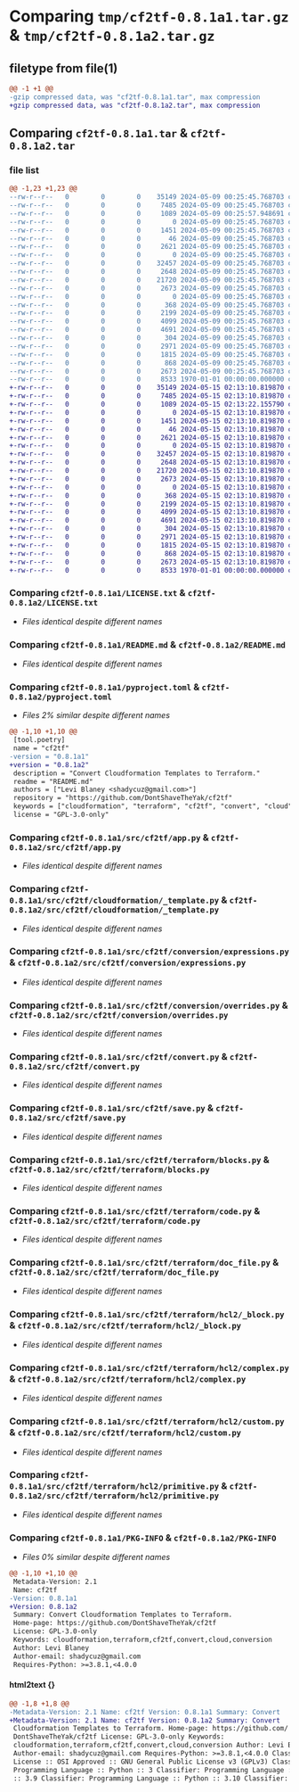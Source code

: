 # Comparing `tmp/cf2tf-0.8.1a1.tar.gz` & `tmp/cf2tf-0.8.1a2.tar.gz`

## filetype from file(1)

```diff
@@ -1 +1 @@
-gzip compressed data, was "cf2tf-0.8.1a1.tar", max compression
+gzip compressed data, was "cf2tf-0.8.1a2.tar", max compression
```

## Comparing `cf2tf-0.8.1a1.tar` & `cf2tf-0.8.1a2.tar`

### file list

```diff
@@ -1,23 +1,23 @@
--rw-r--r--   0        0        0    35149 2024-05-09 00:25:45.768703 cf2tf-0.8.1a1/LICENSE.txt
--rw-r--r--   0        0        0     7485 2024-05-09 00:25:45.768703 cf2tf-0.8.1a1/README.md
--rw-r--r--   0        0        0     1089 2024-05-09 00:25:57.948691 cf2tf-0.8.1a1/pyproject.toml
--rw-r--r--   0        0        0        0 2024-05-09 00:25:45.768703 cf2tf-0.8.1a1/src/cf2tf/__init__.py
--rw-r--r--   0        0        0     1451 2024-05-09 00:25:45.768703 cf2tf-0.8.1a1/src/cf2tf/app.py
--rw-r--r--   0        0        0       46 2024-05-09 00:25:45.768703 cf2tf-0.8.1a1/src/cf2tf/cloudformation/__init__.py
--rw-r--r--   0        0        0     2621 2024-05-09 00:25:45.768703 cf2tf-0.8.1a1/src/cf2tf/cloudformation/_template.py
--rw-r--r--   0        0        0        0 2024-05-09 00:25:45.768703 cf2tf-0.8.1a1/src/cf2tf/conversion/__init__.py
--rw-r--r--   0        0        0    32457 2024-05-09 00:25:45.768703 cf2tf-0.8.1a1/src/cf2tf/conversion/expressions.py
--rw-r--r--   0        0        0     2648 2024-05-09 00:25:45.768703 cf2tf-0.8.1a1/src/cf2tf/conversion/overrides.py
--rw-r--r--   0        0        0    21720 2024-05-09 00:25:45.768703 cf2tf-0.8.1a1/src/cf2tf/convert.py
--rw-r--r--   0        0        0     2673 2024-05-09 00:25:45.768703 cf2tf-0.8.1a1/src/cf2tf/save.py
--rw-r--r--   0        0        0        0 2024-05-09 00:25:45.768703 cf2tf-0.8.1a1/src/cf2tf/terraform/__init__.py
--rw-r--r--   0        0        0      368 2024-05-09 00:25:45.768703 cf2tf-0.8.1a1/src/cf2tf/terraform/_configuration.py
--rw-r--r--   0        0        0     2199 2024-05-09 00:25:45.768703 cf2tf-0.8.1a1/src/cf2tf/terraform/blocks.py
--rw-r--r--   0        0        0     4099 2024-05-09 00:25:45.768703 cf2tf-0.8.1a1/src/cf2tf/terraform/code.py
--rw-r--r--   0        0        0     4691 2024-05-09 00:25:45.768703 cf2tf-0.8.1a1/src/cf2tf/terraform/doc_file.py
--rw-r--r--   0        0        0      304 2024-05-09 00:25:45.768703 cf2tf-0.8.1a1/src/cf2tf/terraform/hcl2/__init__.py
--rw-r--r--   0        0        0     2971 2024-05-09 00:25:45.768703 cf2tf-0.8.1a1/src/cf2tf/terraform/hcl2/_block.py
--rw-r--r--   0        0        0     1815 2024-05-09 00:25:45.768703 cf2tf-0.8.1a1/src/cf2tf/terraform/hcl2/complex.py
--rw-r--r--   0        0        0      868 2024-05-09 00:25:45.768703 cf2tf-0.8.1a1/src/cf2tf/terraform/hcl2/custom.py
--rw-r--r--   0        0        0     2673 2024-05-09 00:25:45.768703 cf2tf-0.8.1a1/src/cf2tf/terraform/hcl2/primitive.py
--rw-r--r--   0        0        0     8533 1970-01-01 00:00:00.000000 cf2tf-0.8.1a1/PKG-INFO
+-rw-r--r--   0        0        0    35149 2024-05-15 02:13:10.819870 cf2tf-0.8.1a2/LICENSE.txt
+-rw-r--r--   0        0        0     7485 2024-05-15 02:13:10.819870 cf2tf-0.8.1a2/README.md
+-rw-r--r--   0        0        0     1089 2024-05-15 02:13:22.155790 cf2tf-0.8.1a2/pyproject.toml
+-rw-r--r--   0        0        0        0 2024-05-15 02:13:10.819870 cf2tf-0.8.1a2/src/cf2tf/__init__.py
+-rw-r--r--   0        0        0     1451 2024-05-15 02:13:10.819870 cf2tf-0.8.1a2/src/cf2tf/app.py
+-rw-r--r--   0        0        0       46 2024-05-15 02:13:10.819870 cf2tf-0.8.1a2/src/cf2tf/cloudformation/__init__.py
+-rw-r--r--   0        0        0     2621 2024-05-15 02:13:10.819870 cf2tf-0.8.1a2/src/cf2tf/cloudformation/_template.py
+-rw-r--r--   0        0        0        0 2024-05-15 02:13:10.819870 cf2tf-0.8.1a2/src/cf2tf/conversion/__init__.py
+-rw-r--r--   0        0        0    32457 2024-05-15 02:13:10.819870 cf2tf-0.8.1a2/src/cf2tf/conversion/expressions.py
+-rw-r--r--   0        0        0     2648 2024-05-15 02:13:10.819870 cf2tf-0.8.1a2/src/cf2tf/conversion/overrides.py
+-rw-r--r--   0        0        0    21720 2024-05-15 02:13:10.819870 cf2tf-0.8.1a2/src/cf2tf/convert.py
+-rw-r--r--   0        0        0     2673 2024-05-15 02:13:10.819870 cf2tf-0.8.1a2/src/cf2tf/save.py
+-rw-r--r--   0        0        0        0 2024-05-15 02:13:10.819870 cf2tf-0.8.1a2/src/cf2tf/terraform/__init__.py
+-rw-r--r--   0        0        0      368 2024-05-15 02:13:10.819870 cf2tf-0.8.1a2/src/cf2tf/terraform/_configuration.py
+-rw-r--r--   0        0        0     2199 2024-05-15 02:13:10.819870 cf2tf-0.8.1a2/src/cf2tf/terraform/blocks.py
+-rw-r--r--   0        0        0     4099 2024-05-15 02:13:10.819870 cf2tf-0.8.1a2/src/cf2tf/terraform/code.py
+-rw-r--r--   0        0        0     4691 2024-05-15 02:13:10.819870 cf2tf-0.8.1a2/src/cf2tf/terraform/doc_file.py
+-rw-r--r--   0        0        0      304 2024-05-15 02:13:10.819870 cf2tf-0.8.1a2/src/cf2tf/terraform/hcl2/__init__.py
+-rw-r--r--   0        0        0     2971 2024-05-15 02:13:10.819870 cf2tf-0.8.1a2/src/cf2tf/terraform/hcl2/_block.py
+-rw-r--r--   0        0        0     1815 2024-05-15 02:13:10.819870 cf2tf-0.8.1a2/src/cf2tf/terraform/hcl2/complex.py
+-rw-r--r--   0        0        0      868 2024-05-15 02:13:10.819870 cf2tf-0.8.1a2/src/cf2tf/terraform/hcl2/custom.py
+-rw-r--r--   0        0        0     2673 2024-05-15 02:13:10.819870 cf2tf-0.8.1a2/src/cf2tf/terraform/hcl2/primitive.py
+-rw-r--r--   0        0        0     8533 1970-01-01 00:00:00.000000 cf2tf-0.8.1a2/PKG-INFO
```

### Comparing `cf2tf-0.8.1a1/LICENSE.txt` & `cf2tf-0.8.1a2/LICENSE.txt`

 * *Files identical despite different names*

### Comparing `cf2tf-0.8.1a1/README.md` & `cf2tf-0.8.1a2/README.md`

 * *Files identical despite different names*

### Comparing `cf2tf-0.8.1a1/pyproject.toml` & `cf2tf-0.8.1a2/pyproject.toml`

 * *Files 2% similar despite different names*

```diff
@@ -1,10 +1,10 @@
 [tool.poetry]
 name = "cf2tf"
-version = "0.8.1a1"
+version = "0.8.1a2"
 description = "Convert Cloudformation Templates to Terraform."
 readme = "README.md"
 authors = ["Levi Blaney <shadycuz@gmail.com>"]
 repository = "https://github.com/DontShaveTheYak/cf2tf"
 keywords = ["cloudformation", "terraform", "cf2tf", "convert", "cloud", "conversion"]
 license = "GPL-3.0-only"
```

### Comparing `cf2tf-0.8.1a1/src/cf2tf/app.py` & `cf2tf-0.8.1a2/src/cf2tf/app.py`

 * *Files identical despite different names*

### Comparing `cf2tf-0.8.1a1/src/cf2tf/cloudformation/_template.py` & `cf2tf-0.8.1a2/src/cf2tf/cloudformation/_template.py`

 * *Files identical despite different names*

### Comparing `cf2tf-0.8.1a1/src/cf2tf/conversion/expressions.py` & `cf2tf-0.8.1a2/src/cf2tf/conversion/expressions.py`

 * *Files identical despite different names*

### Comparing `cf2tf-0.8.1a1/src/cf2tf/conversion/overrides.py` & `cf2tf-0.8.1a2/src/cf2tf/conversion/overrides.py`

 * *Files identical despite different names*

### Comparing `cf2tf-0.8.1a1/src/cf2tf/convert.py` & `cf2tf-0.8.1a2/src/cf2tf/convert.py`

 * *Files identical despite different names*

### Comparing `cf2tf-0.8.1a1/src/cf2tf/save.py` & `cf2tf-0.8.1a2/src/cf2tf/save.py`

 * *Files identical despite different names*

### Comparing `cf2tf-0.8.1a1/src/cf2tf/terraform/blocks.py` & `cf2tf-0.8.1a2/src/cf2tf/terraform/blocks.py`

 * *Files identical despite different names*

### Comparing `cf2tf-0.8.1a1/src/cf2tf/terraform/code.py` & `cf2tf-0.8.1a2/src/cf2tf/terraform/code.py`

 * *Files identical despite different names*

### Comparing `cf2tf-0.8.1a1/src/cf2tf/terraform/doc_file.py` & `cf2tf-0.8.1a2/src/cf2tf/terraform/doc_file.py`

 * *Files identical despite different names*

### Comparing `cf2tf-0.8.1a1/src/cf2tf/terraform/hcl2/_block.py` & `cf2tf-0.8.1a2/src/cf2tf/terraform/hcl2/_block.py`

 * *Files identical despite different names*

### Comparing `cf2tf-0.8.1a1/src/cf2tf/terraform/hcl2/complex.py` & `cf2tf-0.8.1a2/src/cf2tf/terraform/hcl2/complex.py`

 * *Files identical despite different names*

### Comparing `cf2tf-0.8.1a1/src/cf2tf/terraform/hcl2/custom.py` & `cf2tf-0.8.1a2/src/cf2tf/terraform/hcl2/custom.py`

 * *Files identical despite different names*

### Comparing `cf2tf-0.8.1a1/src/cf2tf/terraform/hcl2/primitive.py` & `cf2tf-0.8.1a2/src/cf2tf/terraform/hcl2/primitive.py`

 * *Files identical despite different names*

### Comparing `cf2tf-0.8.1a1/PKG-INFO` & `cf2tf-0.8.1a2/PKG-INFO`

 * *Files 0% similar despite different names*

```diff
@@ -1,10 +1,10 @@
 Metadata-Version: 2.1
 Name: cf2tf
-Version: 0.8.1a1
+Version: 0.8.1a2
 Summary: Convert Cloudformation Templates to Terraform.
 Home-page: https://github.com/DontShaveTheYak/cf2tf
 License: GPL-3.0-only
 Keywords: cloudformation,terraform,cf2tf,convert,cloud,conversion
 Author: Levi Blaney
 Author-email: shadycuz@gmail.com
 Requires-Python: >=3.8.1,<4.0.0
```

#### html2text {}

```diff
@@ -1,8 +1,8 @@
-Metadata-Version: 2.1 Name: cf2tf Version: 0.8.1a1 Summary: Convert
+Metadata-Version: 2.1 Name: cf2tf Version: 0.8.1a2 Summary: Convert
 Cloudformation Templates to Terraform. Home-page: https://github.com/
 DontShaveTheYak/cf2tf License: GPL-3.0-only Keywords:
 cloudformation,terraform,cf2tf,convert,cloud,conversion Author: Levi Blaney
 Author-email: shadycuz@gmail.com Requires-Python: >=3.8.1,<4.0.0 Classifier:
 License :: OSI Approved :: GNU General Public License v3 (GPLv3) Classifier:
 Programming Language :: Python :: 3 Classifier: Programming Language :: Python
 :: 3.9 Classifier: Programming Language :: Python :: 3.10 Classifier:
```

